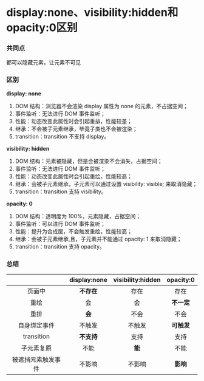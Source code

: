 # display:none、visibility:hidden和 opacity:0区别

### 共同点

都可以隐藏元素，让元素不可见

### 区别

**display: none**

1. DOM 结构：浏览器不会渲染 display 属性为 none 的元素，不占据空间；
2. 事件监听：无法进行 DOM 事件监听；
3. 性能：动态改变此属性时会引起重排，性能较差；
4. 继承：不会被子元素继承，毕竟子类也不会被渲染；
5. transition：transition 不支持 display。

**visibility: hidden**

1. DOM 结构：元素被隐藏，但是会被渲染不会消失，占据空间；
2. 事件监听：无法进行 DOM 事件监听；
3. 性能：动态改变此属性时会引起重绘，性能较高；
4. 继承：会被子元素继承，子元素可以通过设置 visibility: visible; 来取消隐藏；
5. transition：transition 支持 visibility。

**opacity: 0**

1. DOM 结构：透明度为 100%，元素隐藏，占据空间；
2. 事件监听：可以进行 DOM 事件监听；
3. 性能：提升为合成层，不会触发重绘，性能较高；
4. 继承：会被子元素继承,且，子元素并不能通过 opacity: 1 来取消隐藏；
5. transition：transition 支持 opacity。



### 总结

|                    | display:none | visibility:hidden | opacity:0  |
| :----------------: | :----------: | :---------------: | :--------: |
|       页面中       |  **不存在**  |       存在        |    存在    |
|        重绘        |      会      |        会         | **不一定** |
|        重排        |    **会**    |       不会        |    不会    |
|    自身绑定事件    |    不触发    |      不触发       | **可触发** |
|     transition     |  **不支持**  |       支持        |    支持    |
|     子元素复原     |     不能     |      **能**       |    不能    |
| 被遮挡元素触发事件 |    不影响    |      不影响       |  **影响**  |

